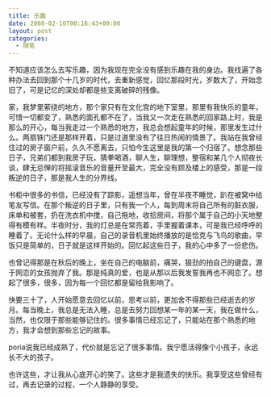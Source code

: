 ```yaml
---
title: 乐趣
date: 2008-02-16T00:16:43+00:00
layout: post
categories:
  - 随笔
---
```


不知道应该怎么去写乐趣，因为我现在完全没有感到乐趣在我的身边。我找遍了各种办法去回到那个十几岁的时代，去重新感觉，回忆那段时光，岁数大了，开始念旧了，可是记忆的深处却都是些支离破碎的残像。

家，我梦里萦绕的地方，那个家只有在文化宫的地下室里，那里有我快乐的童年，可惜一切都变了，熟悉的面孔都不在了，当我又一次走在熟悉的回家路上时，我是那么的开心，每当我走过一个熟悉的地方，我总会想起童年的时候，那里发生过什么。两扇铁门还是那样开着，只是过道里没有了往日热闹的情景了。我站在我曾经住过的房子窗户前，久久不愿离去，只怕今生这里是我的第一个归宿了。想念那些日子，兄弟们都到我房子玩，猜拳喝酒，聊人生，聊理想，整宿和某几个人彻夜长谈，肆无忌惮的将摇滚音乐的音量开至最大，完全没有顾及楼上的感受，那是一段叛逆的日子，那是我人生的分界线。

书柜中很多的书信，已经没有了踪影，遥想当年，曾在半夜不睡觉，趴在被窝中给笔友写信。在那个叛逆的日子里，只有我一个人，每到周末将自己所有的脏衣服，床单和被套，扔在洗衣机中搅，自己拖地，收拾房间，将那个属于自己的小天地整得有模有样。半夜时分，我的灯总是在常亮着，手里握着课本，可是我已经呼呼的睡着了。无论什么样的早晨，自己的录音机里始终播放的是恰克与飞鸟的歌曲，早饭只是简单的，日子就是这样开始的。回忆起这些日子，我的心中多了一份悲伤。
<!--more-->
也曾记得那是在秋后的晚上，坐在自己的电脑前，痛哭，狠劲的拍自己的键盘，源于网恋的女孩抛弃了我。那是纯真的爱，也是从那以后我发誓我再也不网恋了。想起了很多，很多，因为每一个回忆都是留给我影响了。

快要三十了，人开始愿意去回忆以前，思考以前，更加舍不得那些已经逝去的岁月。每当晚上，我总是无法入睡，总是去努力回想某一年的某一天，我在做什么，当然，也仅限于那些能够记住的。很多事情已经忘记了，只能站在那个熟悉的地方，我才会想到那些忘记的故事。

poria说我已经成熟了，代价就是忘记了很多事情。我宁愿活得像个小孩子，永远长不大的孩子。

也许这些，才让我从心底开心的笑了。这些才是我遗失的快乐。我享受这些曾经有过，再去记录的过程，一个人静静的享受。

